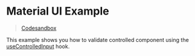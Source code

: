 # Material UI Example

> [Codesandbox](https://codesandbox.io/s/github/edmundhung/conform/tree/main/examples/material-ui)

This example shows you how to validate controlled component using the [useControlledInput](/packages/conform-react/README.md#usecontrolledinput) hook.
